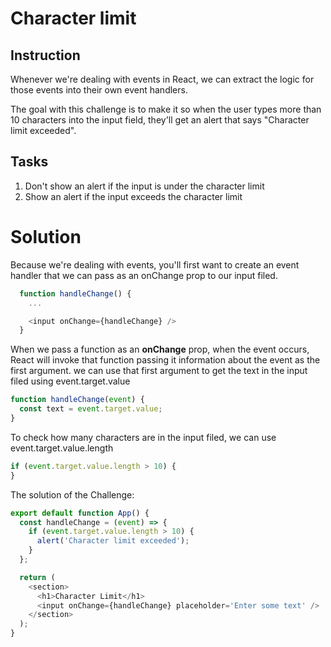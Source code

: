 # Character limit

## Instruction

Whenever we're dealing with events in React, we can extract the logic for those events into their own event handlers.

The goal with this challenge is to make it so when the user types more than 10 characters into the input field, they'll get an alert that says "Character limit exceeded".

## Tasks

1. Don't show an alert if the input is under the character limit
2. Show an alert if the input exceeds the character limit

# Solution

Because we're dealing with events, you'll first want to create an event handler that we can pass as an onChange prop to our input filed.

```javascript
  function handleChange() {
    ...

    <input onChange={handleChange} />
  }
```

When we pass a function as an **onChange** prop, when the event occurs, React will invoke that function passing it information about the event as the first argument. we can use that first argument to get the text in the input filed using event.target.value

```javascript
function handleChange(event) {
  const text = event.target.value;
}
```

To check how many characters are in the input filed, we can use event.target.value.length

```javascript
if (event.target.value.length > 10) {
}
```

The solution of the Challenge:

```javascript
export default function App() {
  const handleChange = (event) => {
    if (event.target.value.length > 10) {
      alert('Character limit exceeded');
    }
  };

  return (
    <section>
      <h1>Character Limit</h1>
      <input onChange={handleChange} placeholder='Enter some text' />
    </section>
  );
}
```
